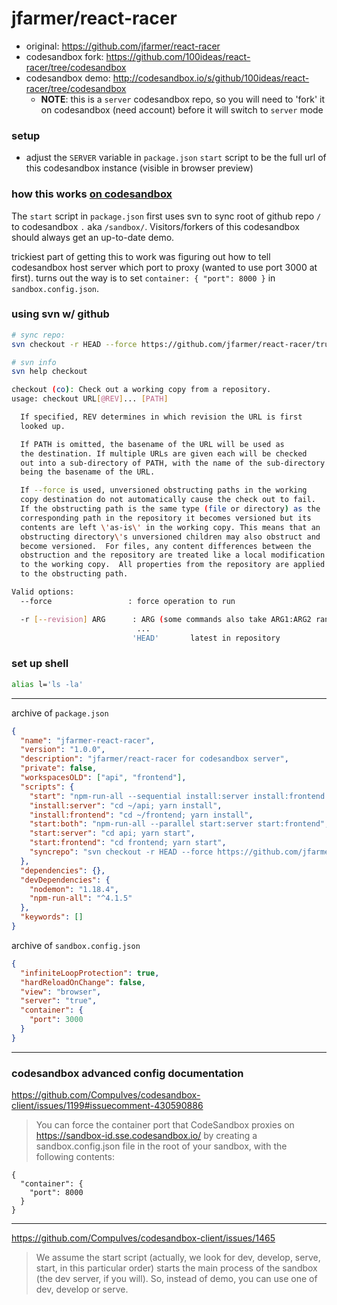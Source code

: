 # jfarmer/react-racer

- original: https://github.com/jfarmer/react-racer
- codesandbox fork: https://github.com/100ideas/react-racer/tree/codesandbox
- codesandbox demo: http://codesandbox.io/s/github/100ideas/react-racer/tree/codesandbox
  - **NOTE**: this is a `server` codesandbox repo, so you will need to 'fork' it on codesandbox (need account) before it will switch to `server` mode

### setup
- adjust the `SERVER` variable in `package.json` `start` script to be the full url of this codesandbox instance (visible in browser preview)

### how this works [on codesandbox](https://codesandbox.io/s/2v0n4v15z0)

The `start` script in `package.json` first uses svn to sync root of github repo `/` to codesandbox `.` aka `/sandbox/`. Visitors/forkers of this codesandbox should always get an up-to-date demo.

trickiest part of getting this to work was figuring out how to tell codesandbox host server which port to proxy (wanted to use port 3000 at first). turns out the way is to set `container: { "port": 8000 }` in `sandbox.config.json`.

### using svn w/ github

```bash
# sync repo:
svn checkout -r HEAD --force https://github.com/jfarmer/react-racer/trunk .

# svn info
svn help checkout

checkout (co): Check out a working copy from a repository.
usage: checkout URL[@REV]... [PATH]

  If specified, REV determines in which revision the URL is first
  looked up.

  If PATH is omitted, the basename of the URL will be used as
  the destination. If multiple URLs are given each will be checked
  out into a sub-directory of PATH, with the name of the sub-directory
  being the basename of the URL.

  If --force is used, unversioned obstructing paths in the working
  copy destination do not automatically cause the check out to fail.
  If the obstructing path is the same type (file or directory) as the
  corresponding path in the repository it becomes versioned but its
  contents are left \'as-is\' in the working copy. This means that an
  obstructing directory\'s unversioned children may also obstruct and
  become versioned.  For files, any content differences between the
  obstruction and the repository are treated like a local modification
  to the working copy.  All properties from the repository are applied
  to the obstructing path.

Valid options:
  --force                 : force operation to run

  -r [--revision] ARG      : ARG (some commands also take ARG1:ARG2 range)
                            ...
                           'HEAD'       latest in repository
```

### set up shell

```bash
alias l='ls -la'

```

---

archive of `package.json`

```json
{
  "name": "jfarmer-react-racer",
  "version": "1.0.0",
  "description": "jfarmer/react-racer for codesandbox server",
  "private": false,
  "workspacesOLD": ["api", "frontend"],
  "scripts": {
    "start": "npm-run-all --sequential install:server install:frontend start:both",
    "install:server": "cd ~/api; yarn install",
    "install:frontend": "cd ~/frontend; yarn install",
    "start:both": "npm-run-all --parallel start:server start:frontend",
    "start:server": "cd api; yarn start",
    "start:frontend": "cd frontend; yarn start",
    "syncrepo": "svn checkout -r HEAD --force https://github.com/jfarmer/react-racer/trunk ."
  },
  "dependencies": {},
  "devDependencies": {
    "nodemon": "1.18.4",
    "npm-run-all": "^4.1.5"
  },
  "keywords": []
}
```

archive of `sandbox.config.json`

```json
{
  "infiniteLoopProtection": true,
  "hardReloadOnChange": false,
  "view": "browser",
  "server": "true",
  "container": {
    "port": 3000
  }
}
```

---

### codesandbox advanced config documentation

https://github.com/CompuIves/codesandbox-client/issues/1199#issuecomment-430590886

> You can force the container port that CodeSandbox proxies on https://sandbox-id.sse.codesandbox.io/ by creating a sandbox.config.json file in the root of your sandbox, with the following contents:

```
{
  "container": {
    "port": 8000
  }
}
```

---

https://github.com/CompuIves/codesandbox-client/issues/1465

> We assume the start script (actually, we look for dev, develop, serve, start, in this particular order) starts the main process of the sandbox (the dev server, if you will). So, instead of demo, you can use one of dev, develop or serve.
